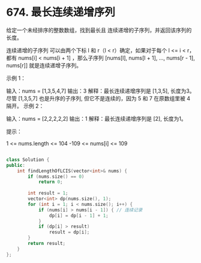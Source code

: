 # 674. 最长连续递增序列

给定一个未经排序的整数数组，找到最长且 连续递增的子序列，并返回该序列的长度。

连续递增的子序列 可以由两个下标 l 和 r（l < r）确定，如果对于每个 l <= i < r，都有 nums[i] < nums[i + 1] ，那么子序列 [nums[l], nums[l + 1], ..., nums[r - 1], nums[r]] 就是连续递增子序列。

 

示例 1：

输入：nums = [1,3,5,4,7]
输出：3
解释：最长连续递增序列是 [1,3,5], 长度为3。
尽管 [1,3,5,7] 也是升序的子序列, 但它不是连续的，因为 5 和 7 在原数组里被 4 隔开。 
示例 2：

输入：nums = [2,2,2,2,2]
输出：1
解释：最长连续递增序列是 [2], 长度为1。
 

提示：

1 <= nums.length <= 104
-109 <= nums[i] <= 109


```cpp

class Solution {
public:
    int findLengthOfLCIS(vector<int>& nums) {
        if (nums.size() == 0)
            return 0;
        
        int result = 1;
        vector<int> dp(nums.size(), 1);
        for (int i = 1; i < nums.size(); i++) {
            if (nums[i] > nums[i - 1]) { // 连续记录
                dp[i] = dp[i - 1] + 1;
            }
            if (dp[i] > result)
                result = dp[i];
        }
        return result;
    }
};


```
